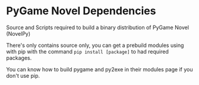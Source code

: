 # PyGame Novel Dependencies

Source and Scripts required to build a binary distribution of PyGame Novel (NovelPy)

There's only contains source only, you can get a prebuild modules using with pip with the command ```pip install [package]``` to had required packages.

You can know how to build pygame and py2exe in their modules page if you don't use pip.
